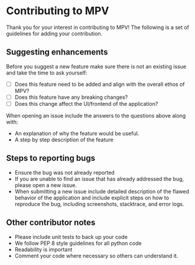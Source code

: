 # Contributing to MPV

Thank you for your interest in contributing to MPV! The following is a set of guidelines for adding your contribution.
 
 ## Suggesting enhancements
 
 Before you suggest a new feature make sure there is not an existing issue and take the time to ask yourself:
 
 - [ ] Does this feature need to be added and align with the overall ethos of MPV?
 - [ ] Does this feature have any breaking changes?
 - [ ] Does this change affect the UI/frontend of the application?
 
 When opening an issue include the answers to the questions above along with:
 
 - An explanation of why the feature would be useful.
 - A step by step description of the feature 
 
 ## Steps to reporting bugs

- Ensure the bug was not already reported
- If you are unable to find an issue that has already addressed the bug, please open a new issue.
- When submitting a new issue include detailed description of the flawed behavior of the application and include
 explicit steps on how to reproduce the bug, including screenshots, stacktrace, and error logs.
 
 ## Other contributor notes
 
 - Please include unit tests to back up your code
 - We follow PEP 8 style guidelines for all python code
 - Readability is important
 - Comment your code where necessary so others can understand it.
    